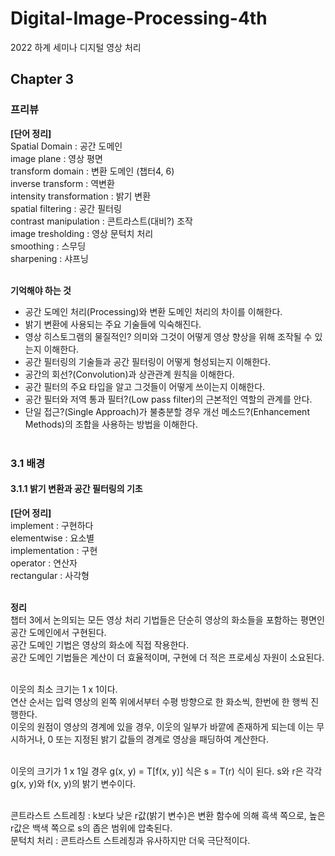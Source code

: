 # Digital-Image-Processing-4th
2022 하계 세미나 디지털 영상 처리

## Chapter 3
### 프리뷰
__[단어 정리]__<br/>
Spatial Domain : 공간 도메인<br/>
image plane : 영상 평면<br/>
transform domain : 변환 도메인 (챕터4, 6)<br/>
inverse transform : 역변환<br/>
intensity transformation : 밝기 변환<br/>
spatial filtering : 공간 필터링<br/>
contrast manipulation : 콘트라스트(대비?) 조작<br/>
image tresholding : 영상 문턱치 처리<br/>
smoothing : 스무딩<br/>
sharpening : 샤프닝<br/><br/>


__기억해야 하는 것__<br/>
- 공간 도메인 처리(Processing)와 변환 도메인 처리의 차이를 이해한다.
- 밝기 변환에 사용되는 주요 기술들에 익숙해진다.
- 영상 히스토그램의 물질적인? 의미와 그것이 어떻게 영상 향상을 위해 조작될 수 있는지 이해한다.
- 공간 필터링의 기술들과 공간 필터링이 어떻게 형성되는지 이해한다.
- 공간의 회선?(Convolution)과 상관관계 원칙을 이해한다.
- 공간 필터의 주요 타입을 알고 그것들이 어떻게 쓰이는지 이해한다.
- 공간 필터와 저역 통과 필터?(Low pass filter)의 근본적인 역할의 관계를 안다.
- 단일 접근?(Single Approach)가 불충분할 경우 개선 메소드?(Enhancement Methods)의 조합을 사용하는 방법을 이해한다.<br/><br/>


### 3.1 배경
#### 3.1.1 밝기 변환과 공간 필터링의 기초<br/>
__[단어 정리]__<br/>
implement : 구현하다<br/>
elementwise : 요소별<br/>
implementation : 구현<br/>
operator : 연산자<br/>
rectangular : 사각형<br/><br/>


__정리__<br/>
챕터 3에서 논의되는 모든 영상 처리 기법들은 단순히 영상의 화소들을 포함하는 평면인 공간 도메인에서 구현된다.<br/>
공간 도메인 기법은 영상의 화소에 직접 작용한다.<br/>
공간 도메인 기법들은 계산이 더 효율적이며, 구현에 더 적은 프로세싱 자원이 소요된다.<br/><br/>

이웃의 최소 크기는 1 x 1이다.<br/>
연산 순서는 입력 영상의 왼쪽 위에서부터 수평 방향으로 한 화소씩, 한번에 한 행씩 진행한다.<br/>
이웃의 원점이 영상의 경계에 있을 경우, 이웃의 일부가 바깥에 존재하게 되는데 이는 무시하거나, 0 또는 지정된 밝기 값들의 경계로 영상을 패딩하여 계산한다.<br/><br/>

이웃의 크기가 1 x 1일 경우 g(x, y) = T[f(x, y)] 식은 s = T(r) 식이 된다. s와 r은 각각 g(x, y)와 f(x, y)의 밝기 변수이다.<br/><br/>

콘트라스트 스트레칭 : k보다 낮은 r값(밝기 변수)은 변환 함수에 의해 흑색 쪽으로, 높은 r값은 백색 쪽으로 s의 좁은 범위에 압축된다.<br/>
문턱치 처리 : 콘트라스트 스트레칭과 유사하지만 더욱 극단적이다.<br/>
